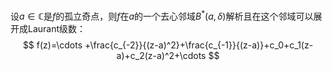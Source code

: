 设$a\in \mathbb C$是$f$的孤立奇点，则$f$在$a$的一个去心邻域$B^*(a,\delta)$解析且在这个邻域可以展开成Laurant级数：
$$
f(z)=\cdots +\frac{c_{-2}}{(z-a)^2}+\frac{c_{-1}}{(z-a)}+c_0+c_1(z-a)+c_2(z-a)^2+\cdots
$$
